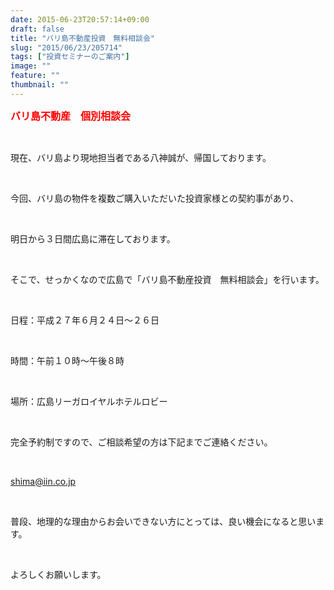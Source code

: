 ```yaml
---
date: 2015-06-23T20:57:14+09:00
draft: false
title: "バリ島不動産投資　無料相談会"
slug: "2015/06/23/205714"
tags: ["投資セミナーのご案内"]
image: ""
feature: ""
thumbnail: ""
---
```

<p><font color="#ff0000" size="3"><strong>バリ島不動産　個別相談会</strong></font></p><br/><p>現在、バリ島より現地担当者である八神誠が、帰国しております。</p><br/><p>今回、バリ島の物件を複数ご購入いただいた投資家様との契約事があり、</p><br/><p>明日から３日間広島に滞在しております。</p><br/><p>そこで、せっかくなので広島で「バリ島不動産投資　無料相談会」を行います。</p><br/><p>日程：平成２７年６月２４日～２６日</p><br/><p>時間：午前１０時～午後８時</p><br/><p>場所：広島リーガロイヤルホテルロビー</p><br/><p>完全予約制ですので、ご相談希望の方は下記までご連絡ください。</p><br/><p><a href="mailto:shima@iin.co.jp">shima@iin.co.jp</a> </p><br/><p>普段、地理的な理由からお会いできない方にとっては、良い機会になると思います。</p><br/><p>よろしくお願いします。<br/></p>

